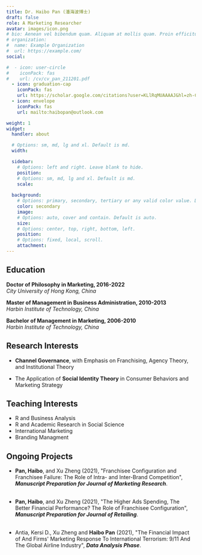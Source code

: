 ```yaml
---
title: Dr. Haibo Pan (潘海波博士)
draft: false
role: A Marketing Researcher
avatar: images/icon.png
# bio: Aenean vel bibendum quam. Aliquam at mollis quam. Proin efficitur.
# organization:
#  name: Example Organization
#  url: https://example.com/
social:

#  - icon: user-circle
#    iconPack: fas 
#    url: /cv/cv_pan_211201.pdf
  - icon: graduation-cap
    iconPack: fas
    url: https://scholar.google.com/citations?user=KLlRqMUAAAAJ&hl=zh-CN
  - icon: envelope
    iconPack: fas
    url: mailto:haibopan@outlook.com

weight: 1
widget:
  handler: about

  # Options: sm, md, lg and xl. Default is md.
  width:

  sidebar:
    # Options: left and right. Leave blank to hide.
    position:
    # Options: sm, md, lg and xl. Default is md.
    scale:
  
  background:
    # Options: primary, secondary, tertiary or any valid color value. Default is primary.
    color: secondary
    image:
    # Options: auto, cover and contain. Default is auto.
    size:
    # Options: center, top, right, bottom, left.
    position:
    # Options: fixed, local, scroll.
    attachment: 
---
```


## Education

**Doctor of Philosophy in Marketing, 2016-2022** </br> *City University of Hong Kong, China*

**Master of Management in Business Administration, 2010-2013** </br> *Harbin Institute of Technology, China*

**Bachelor of Management in Marketing, 2006-2010** </br> *Harbin Institute of Technology, China*

## Research Interests

-   **Channel Governance**, with Emphasis on Franchising, Agency Theory, and Institutional Theory

-   The Application of **Social Identity Theory** in Consumer Behaviors and Marketing Strategy

## Teaching Interests

-   R and Business Analysis
-   R and Academic Research in Social Science
-   International Marketing
-   Branding Managment

## Ongoing Projects

-   **Pan, Haibo**, and Xu Zheng (2021), "Franchisee Configuration and Franchisee Failure: The Role of Intra- and Inter-Brand Competition", ***Manuscript Preparation for Journal of Marketing Research***. <br> <br>

-   **Pan, Haibo**, and Xu Zheng (2021), "The Higher Ads Spending, The Better Financial Performance? The Role of Franchisee Configuration", ***Manuscript Preparation for Journal of Retailing***. <br> <br>

-   Antia, Kersi D., Xu Zheng and **Haibo Pan** (2021), "The Financial Impact of And Firms' Marketing Response To International Terrorism: 9/11 And The Global Airline Industry", ***Data Analysis Phase***.
